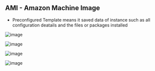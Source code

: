 ## AMI - Amazon Machine Image
- Preconfigured Template means it saved data of instance such as all configuration deatails and the files or packages installed

![image](https://github.com/user-attachments/assets/02a2afd1-e1ee-4b75-9f47-fda0147f2fa7)

![image](https://github.com/user-attachments/assets/13e61c02-a1db-4ef5-91d4-422c906db9f5)

![image](https://github.com/user-attachments/assets/b013baec-cdb2-4673-9db9-78047cb77135)

![image](https://github.com/user-attachments/assets/780605e2-e4af-4c46-ac81-c0f57ff94e12)



